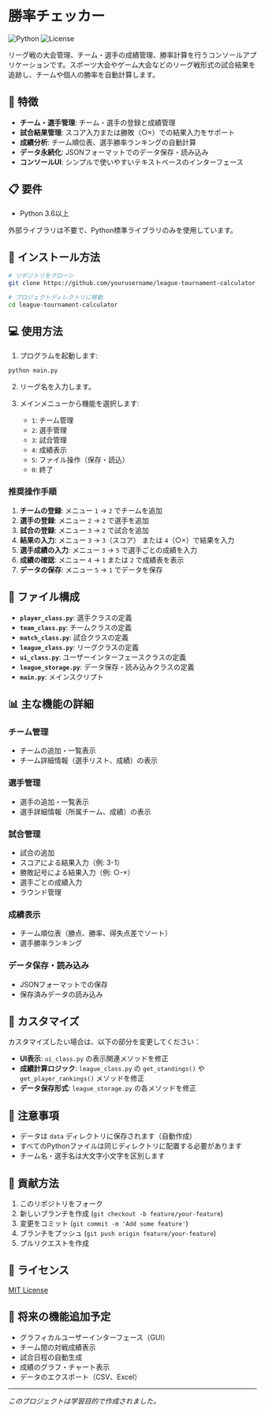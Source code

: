 # 勝率チェッカー

![Python](https://img.shields.io/badge/Python-3.6%2B-blue)
![License](https://img.shields.io/badge/License-MIT-green)

リーグ戦の大会管理、チーム・選手の成績管理、勝率計算を行うコンソールアプリケーションです。スポーツ大会やゲーム大会などのリーグ戦形式の試合結果を追跡し、チームや個人の勝率を自動計算します。

## 🌟 特徴

- **チーム・選手管理**: チーム・選手の登録と成績管理
- **試合結果管理**: スコア入力または勝敗（○×）での結果入力をサポート
- **成績分析**: チーム順位表、選手勝率ランキングの自動計算
- **データ永続化**: JSONフォーマットでのデータ保存・読み込み
- **コンソールUI**: シンプルで使いやすいテキストベースのインターフェース

## 📋 要件

- Python 3.6以上

外部ライブラリは不要で、Python標準ライブラリのみを使用しています。

## 🚀 インストール方法

```bash
# リポジトリをクローン
git clone https://github.com/yourusername/league-tournament-calculator.git

# プロジェクトディレクトリに移動
cd league-tournament-calculator
```

## 💻 使用方法

1. プログラムを起動します:
```bash
python main.py
```

2. リーグ名を入力します。

3. メインメニューから機能を選択します:
   - `1`: チーム管理
   - `2`: 選手管理
   - `3`: 試合管理
   - `4`: 成績表示
   - `5`: ファイル操作（保存・読込）
   - `0`: 終了

### 推奨操作手順

1. **チームの登録**: メニュー `1` → `2` でチームを追加
2. **選手の登録**: メニュー `2` → `2` で選手を追加
3. **試合の登録**: メニュー `3` → `2` で試合を追加
4. **結果の入力**: メニュー `3` → `3`（スコア） または `4`（○×）で結果を入力
5. **選手成績の入力**: メニュー `3` → `5` で選手ごとの成績を入力
6. **成績の確認**: メニュー `4` → `1` または `2` で成績表を表示
7. **データの保存**: メニュー `5` → `1` でデータを保存

## 📂 ファイル構成

- **`player_class.py`**: 選手クラスの定義
- **`team_class.py`**: チームクラスの定義
- **`match_class.py`**: 試合クラスの定義
- **`league_class.py`**: リーグクラスの定義
- **`ui_class.py`**: ユーザーインターフェースクラスの定義
- **`league_storage.py`**: データ保存・読み込みクラスの定義
- **`main.py`**: メインスクリプト

## 📊 主な機能の詳細

### チーム管理
- チームの追加・一覧表示
- チーム詳細情報（選手リスト、成績）の表示

### 選手管理
- 選手の追加・一覧表示
- 選手詳細情報（所属チーム、成績）の表示

### 試合管理
- 試合の追加
- スコアによる結果入力（例: 3-1）
- 勝敗記号による結果入力（例: ○-×）
- 選手ごとの成績入力
- ラウンド管理

### 成績表示
- チーム順位表（勝点、勝率、得失点差でソート）
- 選手勝率ランキング

### データ保存・読み込み
- JSONフォーマットでの保存
- 保存済みデータの読み込み

## 🔧 カスタマイズ

カスタマイズしたい場合は、以下の部分を変更してください：

- **UI表示**: `ui_class.py` の表示関連メソッドを修正
- **成績計算ロジック**: `league_class.py` の `get_standings()` や `get_player_rankings()` メソッドを修正
- **データ保存形式**: `league_storage.py` の各メソッドを修正

## 📝 注意事項

- データは `data` ディレクトリに保存されます（自動作成）
- すべてのPythonファイルは同じディレクトリに配置する必要があります
- チーム名・選手名は大文字小文字を区別します

## 🤝 貢献方法

1. このリポジトリをフォーク
2. 新しいブランチを作成 (`git checkout -b feature/your-feature`)
3. 変更をコミット (`git commit -m 'Add some feature'`)
4. ブランチをプッシュ (`git push origin feature/your-feature`)
5. プルリクエストを作成

## 📜 ライセンス

[MIT License](LICENSE)

## 🔮 将来の機能追加予定

- グラフィカルユーザーインターフェース（GUI）
- チーム間の対戦成績表示
- 試合日程の自動生成
- 成績のグラフ・チャート表示
- データのエクスポート（CSV、Excel）

---

*このプロジェクトは学習目的で作成されました。*
